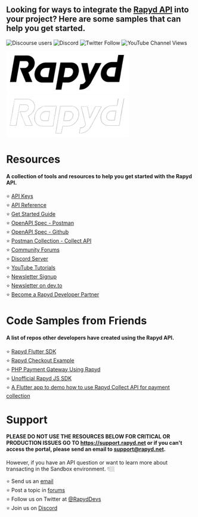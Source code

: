 
## Looking for ways to integrate the [Rapyd API](https://rapyd.net) into your project? Here are some samples that can help you get started. 

<img alt="Discourse users" src="https://img.shields.io/discourse/users?server=https%3A%2F%2Fcommunity.rapyd.net"> ![Discord](https://img.shields.io/discord/930903327024238622) 
![Twitter Follow](https://img.shields.io/twitter/follow/rapyddevs?style=social) ![YouTube Channel Views](https://img.shields.io/youtube/channel/views/UCzqD46wVaSACHkUcB3eCjLg) 

![Github Light](https://github.com/Rapyd-Samples/learning-resources/blob/main/gitjhub-logo-dk%402x.png#gh-light-mode-only)
![Github Dark](https://github.com/Rapyd-Samples/learning-resources/blob/main/gitjhub-logo-light%402x.png#gh-dark-mode-only)

# Resources
#### A collection of tools and resources to help you get started with the Rapyd API. 

 ⭐️ [API Keys](https://dashboard.rapyd.net/sign-up)<br>
 ⭐️ [API Reference](https://docs.rapyd.net/en/api-reference.html)<br>
 ⭐️ [Get Started Guide](https://docs.rapyd.net/en/get-started.html)<br>
 ⭐️ [OpenAPI Spec - Postman](https://www.postman.com/rapyd-dev)<br>
 ⭐️ [OpenAPI Spec - Github](https://github.com/Rapyd-Samples/RapydOpenAPI)<br>
 ⭐️ [Postman Collection - Collect API](https://app.getpostman.com/run-collection/da7a791364dd5ca5520a?utm_source=postman&utm_medium=cpc&utm_campaign=collection-use#?env[Rapyd%20Sandbox%20Environment]=W3sia2V5IjoicmFweWRfYWNjZXNzX2tleSIsInZhbHVlIjoiPGVudGVyIGFjY2VzcyBrZXkgaGVyZT4iLCJlbmFibGVkIjp0cnVlfSx7ImtleSI6InJhcHlkX3NlY3JldF9rZXkiLCJ2YWx1ZSI6IjxlbnRlciBzZWNyZXQga2V5IGhlcmU+IiwiZW5hYmxlZCI6dHJ1ZX0seyJrZXkiOiJiYXNlX3VyaSIsInZhbHVlIjoiaHR0cHM6Ly9zYW5kYm94YXBpLnJhcHlkLm5ldC92MSIsImVuYWJsZWQiOnRydWV9XQ==)<br>
 ⭐️ [Community Forums](https://community.rapyd.net)<br>
 ⭐️ [Discord Server](https://discord.rapyd.com)<br>
 ⭐️ [YouTube Tutorials](https://www.youtube.com/channel/UCzqD46wVaSACHkUcB3eCjLg)<br>
 ⭐️ [Newsletter Signup](https://go.rapyd.net/dev-newsletter)<br>
 ⭐️ [Newsletter on dev.to](https://dev.to/rapyd)<br>
 ⭐️ [Become a Rapyd Developer Partner](https://www.rapyd.net/company/partners/developer-partner-program/)


# Code Samples from Friends
#### A list of repos other developers have created using the Rapyd API. 

⭐️ [Rapyd Flutter SDK](https://github.com/sbis04/rapyd_sdk_flutter?ref=flutterawesome.com)<br>
⭐️ [Rapyd Checkout Example](https://github.com/amacgregor/rapyd_checkout_example)<br>
⭐️ [PHP Payment Gateway Using Rapyd](https://github.com/Samuel-2626/php-payment-gateway-using-rapyd)<br>
⭐️ [Unofficial Rapyd JS SDK](https://github.com/domingosl/rapyd-node-sdk)<br>
⭐️ [A Flutter app to demo how to use Rapyd Collect API for payment collection](https://github.com/rexfordnyrk/donation)

# Support
#### PLEASE DO NOT USE THE RESOURCES BELOW FOR CRITICAL OR PRODUCTION ISSUES GO TO https://support.rapyd.net or if you can't access the portal, please send an email to support@rapyd.net.

However, if you have an API question or want to learn more about transacting in the Sandbox environment. 👇🏼

⭐️ Send us an [email](mailto:community@rapyd.net)<br>
⭐️ Post a topic in [forums](https://community.rapyd.net)<br>
⭐️ Follow us on Twitter at [@RapydDevs](https://twitter.com/RapydDevs)<br>
⭐️ Join us on [Discord](https://discord.com/invite/Sq38qzcYHv)
